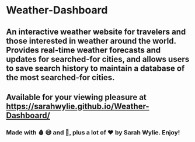 # Weather-Dashboard

## An interactive weather website for travelers and those interested in weather around the world. Provides real-time weather forecasts and updates for searched-for cities, and allows users to save search history to maintain a database of the most searched-for cities.

## Available for your viewing pleasure at https://sarahwylie.github.io/Weather-Dashboard/

### Made with :drop_of_blood: :sweat_smile: and :smiling_face_with_tear:, plus a lot of :heart: by Sarah Wylie. Enjoy!